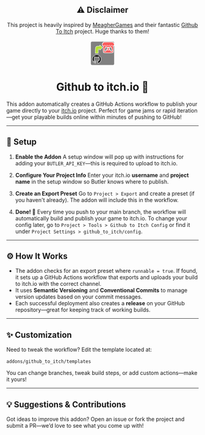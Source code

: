 <div align="center">

## ⚠️ Disclaimer

This project is heavily inspired by [MeagherGames](https://github.com/MeagherGames/) and their fantastic [Github To Itch](https://github.com/MeagherGames/github_to_itch) project. Huge thanks to them!
<br>
<br>
<img src="./icon.svg" width=64 align="center"/>

# Github to itch.io 🚀
</div>

This addon automatically creates a GitHub Actions workflow to publish your game directly to your [itch.io](https://itch.io) project. Perfect for game jams or rapid iteration—get your playable builds online within minutes of pushing to GitHub!

---

## 🔧 Setup

1. **Enable the Addon**
   A setup window will pop up with instructions for adding your `BUTLER_API_KEY`—this is required to upload to itch.io.

2. **Configure Your Project Info**
   Enter your itch.io **username** and **project name** in the setup window so Butler knows where to publish.

3. **Create an Export Preset**
   Go to `Project > Export` and create a preset (if you haven't already). The addon will include this in the workflow.

4. **Done! 🎉**
   Every time you push to your main branch, the workflow will automatically build and publish your game to itch.io.
   To change your config later, go to `Project > Tools > Github to Itch Config` or find it under `Project Settings > github_to_itch/config`.

---

## ⚙️ How It Works

- The addon checks for an export preset where `runnable = true`. If found, it sets up a GitHub Actions workflow that exports and uploads your build to itch.io with the correct channel.
- It uses **Semantic Versioning** and **Conventional Commits** to manage version updates based on your commit messages.
- Each successful deployment also creates a **release** on your GitHub repository—great for keeping track of working builds.

---

## ✨ Customization

Need to tweak the workflow?
Edit the template located at:

```
addons/github_to_itch/templates
```

You can change branches, tweak build steps, or add custom actions—make it yours!

---

## 💡 Suggestions & Contributions

Got ideas to improve this addon?
Open an issue or fork the project and submit a PR—we’d love to see what you come up with!
